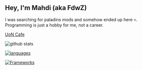 ## Hey, I'm Mahdi (aka FdwZ)

I was searching for paladins mods and somehow ended up here 💀. Programming is just a hobby for me, not a career.

[UoN Cafe](https://uoncafe.org)

![github stats](https://github-readme-streak-stats.herokuapp.com?user=FdwZ47&theme=radical&show_icons=true&hide_border=true)

[![languages](https://skillicons.dev/icons?i=html,css,sass,ts,js,sqlite)](https://skillicons.dev)

[![Frameworks](https://skillicons.dev/icons?i=vue,nuxtjs,discordjs,nodejs)](https://skillicons.dev)
